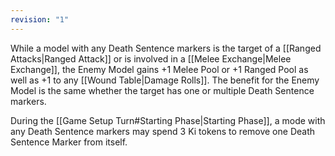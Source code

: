```yaml
---
revision: "1"
---
```

While a model with any Death Sentence markers is the target of a [[Ranged Attacks|Ranged Attack]] or is involved in a [[Melee Exchange|Melee Exchange]], the Enemy Model gains +1 Melee Pool or +1 Ranged Pool as well as +1 to any [[Wound Table|Damage Rolls]].
The benefit for the Enemy Model is the same whether the target has one or multiple Death Sentence markers.

During the [[Game Setup Turn#Starting Phase|Starting Phase]], a mode with any Death Sentence markers may spend 3 Ki tokens to remove one Death Sentence Marker from itself.